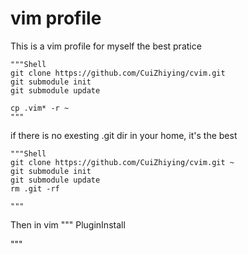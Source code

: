 # vim profile

This is a vim profile for myself
the best pratice

    """Shell 
    git clone https://github.com/CuiZhiying/cvim.git
    git submodule init
    git submodule update

    cp .vim* -r ~
    """

if there is no exesting .git dir in your home, it's the best

    """Shell
    git clone https://github.com/CuiZhiying/cvim.git ~
    git submodule init
    git submodule update
    rm .git -rf

    """

Then in vim
"""
PluginInstall

"""


